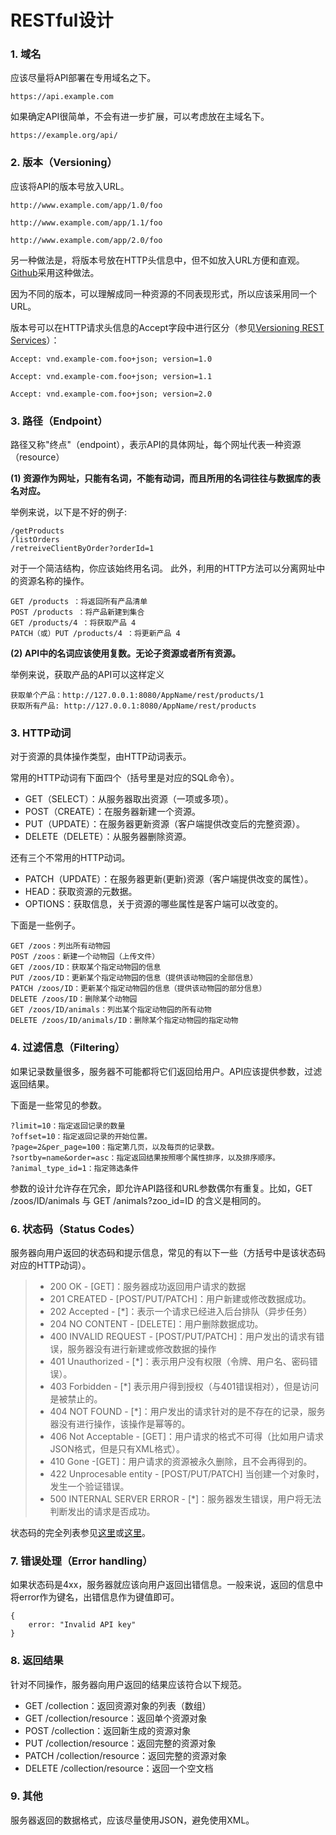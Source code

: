 # RESTful设计

### 1. 域名 <a id="1--&#x57DF;&#x540D;"></a>

应该尽量将API部署在专用域名之下。

```text
https://api.example.com
```

如果确定API很简单，不会有进一步扩展，可以考虑放在主域名下。

```text
https://example.org/api/
```

### 2. 版本（Versioning） <a id="2--&#x7248;&#x672C;&#xFF08;versioning&#xFF09;"></a>

应该将API的版本号放入URL。

```text
http://www.example.com/app/1.0/foo

http://www.example.com/app/1.1/foo

http://www.example.com/app/2.0/foo
```

另一种做法是，将版本号放在HTTP头信息中，但不如放入URL方便和直观。[Github](https://developer.github.com/v3/media/#request-specific-version)采用这种做法。

因为不同的版本，可以理解成同一种资源的不同表现形式，所以应该采用同一个URL。

版本号可以在HTTP请求头信息的Accept字段中进行区分（参见[Versioning REST Services](http://www.informit.com/articles/article.aspx?p=1566460)）：

```text
Accept: vnd.example-com.foo+json; version=1.0

Accept: vnd.example-com.foo+json; version=1.1

Accept: vnd.example-com.foo+json; version=2.0
```

### 3. 路径（Endpoint） <a id="3--&#x8DEF;&#x5F84;&#xFF08;endpoint&#xFF09;"></a>

路径又称"终点"（endpoint），表示API的具体网址，每个网址代表一种资源（resource）

**\(1\) 资源作为网址，只能有名词，不能有动词，而且所用的名词往往与数据库的表名对应。**

举例来说，以下是不好的例子:

```text
/getProducts
/listOrders
/retreiveClientByOrder?orderId=1
```

对于一个简洁结构，你应该始终用名词。 此外，利用的HTTP方法可以分离网址中的资源名称的操作。

```text
GET /products ：将返回所有产品清单
POST /products ：将产品新建到集合
GET /products/4 ：将获取产品 4
PATCH（或）PUT /products/4 ：将更新产品 4
```

**\(2\) API中的名词应该使用复数。无论子资源或者所有资源。**

举例来说，获取产品的API可以这样定义

```text
获取单个产品：http://127.0.0.1:8080/AppName/rest/products/1
获取所有产品: http://127.0.0.1:8080/AppName/rest/products
```

### 3. HTTP动词 <a id="3--http&#x52A8;&#x8BCD;"></a>

对于资源的具体操作类型，由HTTP动词表示。

常用的HTTP动词有下面四个（括号里是对应的SQL命令）。

* GET（SELECT）：从服务器取出资源（一项或多项）。
* POST（CREATE）：在服务器新建一个资源。
* PUT（UPDATE）：在服务器更新资源（客户端提供改变后的完整资源）。
* DELETE（DELETE）：从服务器删除资源。

还有三个不常用的HTTP动词。

* PATCH（UPDATE）：在服务器更新\(更新\)资源（客户端提供改变的属性）。
* HEAD：获取资源的元数据。
* OPTIONS：获取信息，关于资源的哪些属性是客户端可以改变的。

下面是一些例子。

```text
GET /zoos：列出所有动物园
POST /zoos：新建一个动物园（上传文件）
GET /zoos/ID：获取某个指定动物园的信息
PUT /zoos/ID：更新某个指定动物园的信息（提供该动物园的全部信息）
PATCH /zoos/ID：更新某个指定动物园的信息（提供该动物园的部分信息）
DELETE /zoos/ID：删除某个动物园
GET /zoos/ID/animals：列出某个指定动物园的所有动物
DELETE /zoos/ID/animals/ID：删除某个指定动物园的指定动物
```

### 4. 过滤信息（Filtering） <a id="4--&#x8FC7;&#x6EE4;&#x4FE1;&#x606F;&#xFF08;filtering&#xFF09;"></a>

如果记录数量很多，服务器不可能都将它们返回给用户。API应该提供参数，过滤返回结果。

下面是一些常见的参数。

```text
?limit=10：指定返回记录的数量
?offset=10：指定返回记录的开始位置。
?page=2&per_page=100：指定第几页，以及每页的记录数。
?sortby=name&order=asc：指定返回结果按照哪个属性排序，以及排序顺序。
?animal_type_id=1：指定筛选条件
```

参数的设计允许存在冗余，即允许API路径和URL参数偶尔有重复。比如，GET /zoos/ID/animals 与 GET /animals?zoo\_id=ID 的含义是相同的。

### 6. 状态码（Status Codes） <a id="6--&#x72B6;&#x6001;&#x7801;&#xFF08;status-codes&#xFF09;"></a>

服务器向用户返回的状态码和提示信息，常见的有以下一些（方括号中是该状态码对应的HTTP动词）。

> * 200 OK - \[GET\]：服务器成功返回用户请求的数据
> * 201 CREATED - \[POST/PUT/PATCH\]：用户新建或修改数据成功。
> * 202 Accepted - \[\*\]：表示一个请求已经进入后台排队（异步任务）
> * 204 NO CONTENT - \[DELETE\]：用户删除数据成功。
> * 400 INVALID REQUEST - \[POST/PUT/PATCH\]：用户发出的请求有错误，服务器没有进行新建或修改数据的操作
> * 401 Unauthorized - \[\*\]：表示用户没有权限（令牌、用户名、密码错误）。
> * 403 Forbidden - \[\*\] 表示用户得到授权（与401错误相对），但是访问是被禁止的。
> * 404 NOT FOUND - \[\*\]：用户发出的请求针对的是不存在的记录，服务器没有进行操作，该操作是幂等的。
> * 406 Not Acceptable - \[GET\]：用户请求的格式不可得（比如用户请求JSON格式，但是只有XML格式）。
> * 410 Gone -\[GET\]：用户请求的资源被永久删除，且不会再得到的。
> * 422 Unprocesable entity - \[POST/PUT/PATCH\] 当创建一个对象时，发生一个验证错误。
> * 500 INTERNAL SERVER ERROR - \[\*\]：服务器发生错误，用户将无法判断发出的请求是否成功。

状态码的完全列表参见[这里](http://www.w3.org/Protocols/rfc2616/rfc2616-sec10.html)或[这里](https://zh.wikipedia.org/wiki/HTTP%E7%8A%B6%E6%80%81%E7%A0%81)。

### 7. 错误处理（Error handling） <a id="7--&#x9519;&#x8BEF;&#x5904;&#x7406;&#xFF08;error-handling&#xFF09;"></a>

如果状态码是4xx，服务器就应该向用户返回出错信息。一般来说，返回的信息中将error作为键名，出错信息作为键值即可。

```text
{
    error: "Invalid API key"
}
```

### 8. 返回结果 <a id="8--&#x8FD4;&#x56DE;&#x7ED3;&#x679C;"></a>

针对不同操作，服务器向用户返回的结果应该符合以下规范。

* GET /collection：返回资源对象的列表（数组）
* GET /collection/resource：返回单个资源对象
* POST /collection：返回新生成的资源对象
* PUT /collection/resource：返回完整的资源对象
* PATCH /collection/resource：返回完整的资源对象
* DELETE /collection/resource：返回一个空文档

### 9. 其他 <a id="9--&#x5176;&#x4ED6;"></a>

服务器返回的数据格式，应该尽量使用JSON，避免使用XML。

